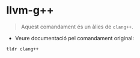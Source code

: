 # llvm-g++

> Aquest comandament és un àlies de `clang++`.

- Veure documentació pel comandament original:

`tldr clang++`
